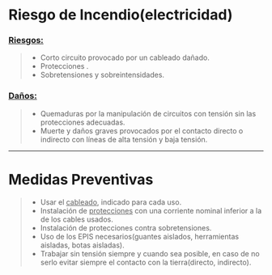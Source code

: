 # **Riesgo de Incendio(electricidad)**

### <ins>**Riesgos:**</ins>

> - Corto circuito provocado por un cableado dañado.
> - Protecciones .
> - Sobretensiones y sobreintensidades.

### <ins>**Daños:**</ins>

> - Quemaduras por la manipulación de circuitos con tensión sin las protecciones adecuadas.
> - Muerte y daños graves provocados por el contacto directo o indirecto con líneas de alta tensión y baja tensión.

---

# Medidas Preventivas

> - Usar el <ins>cableado</ins>, indicado para cada uso.
> - Instalación de <ins>protecciones</ins> con una corriente nominal inferior a la de los cables usados.
> - Instalación de protecciones contra sobretensiones.
> - Uso de los EPIS necesarios(guantes aislados, herramientas aisladas, botas aisladas).
> - Trabajar sin tensión siempre y cuando sea posible, en caso de no serlo evitar siempre el contacto con la tierra(directo, indirecto).
